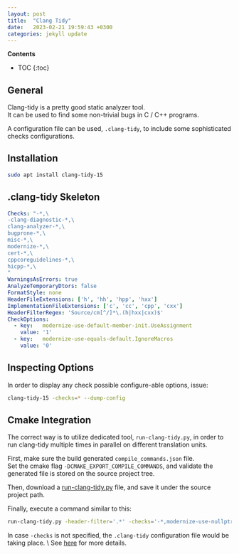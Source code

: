 ```yaml
---
layout: post
title:  "Clang Tidy"
date:   2023-02-21 19:59:43 +0300
categories: jekyll update
---
```


**Contents**
* TOC
{:toc}
## General

Clang-tidy is a pretty good static analyzer tool. \
It can be used to find some non-trivial bugs in C / C++ programs.

A configuration file can be used, `.clang-tidy`, to include some sophisticated checks configurations. 

## Installation 

```bash
sudo apt install clang-tidy-15
```

## .clang-tidy Skeleton

```yaml
Checks: "-*,\
-clang-diagnostic-*,\
clang-analyzer-*,\
bugprone-*,\
misc-*,\
modernize-*,\
cert-*,\
cppcoreguidelines-*,\
hicpp-*,\
"
WarningsAsErrors: true
AnalyzeTemporaryDtors: false
FormatStyle: none
HeaderFileExtensions: ['h', 'hh', 'hpp', 'hxx']
ImplementationFileExtensions: ['c', 'cc', 'cpp', 'cxx']
HeaderFilterRegex: 'Source/cm[^/]*\.(h|hxx|cxx)$'
CheckOptions:
  - key:   modernize-use-default-member-init.UseAssignment
    value: '1'
  - key:   modernize-use-equals-default.IgnoreMacros
    value: '0'
```

## Inspecting Options

In order to display any check possible configure-able options, issue: 

```bash
clang-tidy-15 -checks=* --dump-config
```

## Cmake Integration

The correct way is to utilize dedicated tool, `run-clang-tidy.py`, in order to run clang-tidy multiple times in parallel on different translation units. 

First, make sure the build generated `compile_commands.json` file. \
Set the cmake flag `-DCMAKE_EXPORT_COMPILE_COMMANDS`, and validate the generated file is stored on the source project tree. 

Then, download a [run-clang-tidy.py][clang-tidy-script] file, and save it under the source project path. 

Finally, execute a command similar to this:

```bash
run-clang-tidy.py -header-filter='.*' -checks='-*,modernize-use-nullptr'
```

In case `-checks` is not specified, the `.clang-tidy` configuration file would be taking place. \ 
See [here][detailed-clang] for more details. 

[clang-tidy-script]: https://github.com/llvm-mirror/clang-tools-extra/blob/master/clang-tidy/tool/run-clang-tidy.py
[detailed-clang]: https://www.kdab.com/clang-tidy-part-1-modernize-source-code-using-c11c14/
